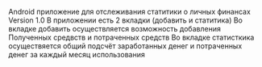Android приложение для отслеживания статитики о личных финансах
Version 1.0
В приложении есть 2 вкладки (добавить и статитика)
Во вкладке добавить осуществляется возможность добавления Полученных средвств и потраченных средств
Во вкладке статисткика осуществяется общий подсчёт заработанных денег и потраченных денег за каждый месяц использования
